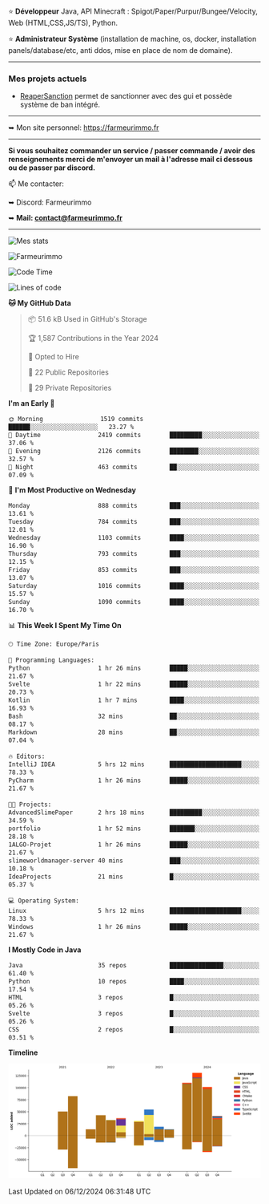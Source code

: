 ⭐ **Développeur** Java, API Minecraft : Spigot/Paper/Purpur/Bungee/Velocity, Web (HTML,CSS,JS/TS), Python.

⭐ **Administrateur Système** (installation de machine, os, docker, installation panels/database/etc, anti ddos, mise en place de nom de domaine).

---

### Mes projets actuels
- [ReaperSanction](https://www.spigotmc.org/resources/reapersanction.89580/) permet de sanctionner avec des gui et possède système de ban intégré.

---

➥ Mon site personnel: https://farmeurimmo.fr

---

**Si vous souhaitez commander un service / passer commande / avoir des renseignements merci de m'envoyer un mail à l'adresse mail ci dessous ou de passer par discord.**

📫 Me contacter:
 
   ➥ Discord: Farmeurimmo
   
   ➥ **Mail: contact@farmeurimmo.fr**

---

![Mes stats](https://github-readme-stats.farmeurimmo.fr/api?username=Farmeurimmo&count_private=true&show_icons=true&theme=radical)

<img src="https://komarev.com/ghpvc/?username=Farmeurimmo" alt="Farmeurimmo" />

<!--START_SECTION:waka-->
![Code Time](http://img.shields.io/badge/Code%20Time-1%2C681%20hrs%208%20mins-blue)

![Lines of code](https://img.shields.io/badge/From%20Hello%20World%20I%27ve%20Written-758.4%20thousand%20lines%20of%20code-blue)

**🐱 My GitHub Data** 

> 📦 51.6 kB Used in GitHub's Storage 
 > 
> 🏆 1,587 Contributions in the Year 2024
 > 
> 💼 Opted to Hire
 > 
> 📜 22 Public Repositories 
 > 
> 🔑 29 Private Repositories 
 > 
**I'm an Early 🐤** 

```text
🌞 Morning                1519 commits        ██████░░░░░░░░░░░░░░░░░░░   23.27 % 
🌆 Daytime                2419 commits        █████████░░░░░░░░░░░░░░░░   37.06 % 
🌃 Evening                2126 commits        ████████░░░░░░░░░░░░░░░░░   32.57 % 
🌙 Night                  463 commits         ██░░░░░░░░░░░░░░░░░░░░░░░   07.09 % 
```
📅 **I'm Most Productive on Wednesday** 

```text
Monday                   888 commits         ███░░░░░░░░░░░░░░░░░░░░░░   13.61 % 
Tuesday                  784 commits         ███░░░░░░░░░░░░░░░░░░░░░░   12.01 % 
Wednesday                1103 commits        ████░░░░░░░░░░░░░░░░░░░░░   16.90 % 
Thursday                 793 commits         ███░░░░░░░░░░░░░░░░░░░░░░   12.15 % 
Friday                   853 commits         ███░░░░░░░░░░░░░░░░░░░░░░   13.07 % 
Saturday                 1016 commits        ████░░░░░░░░░░░░░░░░░░░░░   15.57 % 
Sunday                   1090 commits        ████░░░░░░░░░░░░░░░░░░░░░   16.70 % 
```


📊 **This Week I Spent My Time On** 

```text
🕑︎ Time Zone: Europe/Paris

💬 Programming Languages: 
Python                   1 hr 26 mins        █████░░░░░░░░░░░░░░░░░░░░   21.67 % 
Svelte                   1 hr 22 mins        █████░░░░░░░░░░░░░░░░░░░░   20.73 % 
Kotlin                   1 hr 7 mins         ████░░░░░░░░░░░░░░░░░░░░░   16.93 % 
Bash                     32 mins             ██░░░░░░░░░░░░░░░░░░░░░░░   08.17 % 
Markdown                 28 mins             ██░░░░░░░░░░░░░░░░░░░░░░░   07.04 % 

🔥 Editors: 
IntelliJ IDEA            5 hrs 12 mins       ████████████████████░░░░░   78.33 % 
PyCharm                  1 hr 26 mins        █████░░░░░░░░░░░░░░░░░░░░   21.67 % 

🐱‍💻 Projects: 
AdvancedSlimePaper       2 hrs 18 mins       █████████░░░░░░░░░░░░░░░░   34.59 % 
portfolio                1 hr 52 mins        ███████░░░░░░░░░░░░░░░░░░   28.18 % 
1ALGO-Projet             1 hr 26 mins        █████░░░░░░░░░░░░░░░░░░░░   21.67 % 
slimeworldmanager-server 40 mins             ███░░░░░░░░░░░░░░░░░░░░░░   10.18 % 
IdeaProjects             21 mins             █░░░░░░░░░░░░░░░░░░░░░░░░   05.37 % 

💻 Operating System: 
Linux                    5 hrs 12 mins       ████████████████████░░░░░   78.33 % 
Windows                  1 hr 26 mins        █████░░░░░░░░░░░░░░░░░░░░   21.67 % 
```

**I Mostly Code in Java** 

```text
Java                     35 repos            ███████████████░░░░░░░░░░   61.40 % 
Python                   10 repos            ████░░░░░░░░░░░░░░░░░░░░░   17.54 % 
HTML                     3 repos             █░░░░░░░░░░░░░░░░░░░░░░░░   05.26 % 
Svelte                   3 repos             █░░░░░░░░░░░░░░░░░░░░░░░░   05.26 % 
CSS                      2 repos             █░░░░░░░░░░░░░░░░░░░░░░░░   03.51 % 
```



**Timeline**

![Lines of Code chart](https://raw.githubusercontent.com/Farmeurimmo/Farmeurimmo/main/assets/bar_graph.png)


 Last Updated on 06/12/2024 06:31:48 UTC
<!--END_SECTION:waka-->
